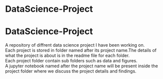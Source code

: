 # DataScience-Project
<!DOCTYPE html>
<html>
<head>
	<title></title>
</head>
<body>
<h1>DataScience-Project</h1>
<p> A repository of diffrent data science project I have been working on.<br>
Each project is stored in folder named after its project name.The details of what the project is about is in the readme file for each folder.<br>
Each project folder contain sub folders such as data and figures.<br>
A jupyter notebook named after the project name will be present inside the project folder where we discuss the project details and findings. 
</body>
</html>
